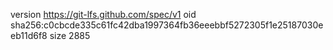 version https://git-lfs.github.com/spec/v1
oid sha256:c0cbcde335c61fc42dba1997364fb36eeebbf5272305f1e25187030eeb11d6f8
size 2885
